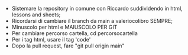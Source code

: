 <!-- @format -->

- Sistemare la repository in comune con Riccardo suddividendo in html, lessons and sheets;
- Ricordarsi di cambiare il branch da main a valeriocolibro SEMPRE;
- Minuscolo per html e MAIUSCOLO PER GIT
- Per cambiare percorso cartella, cd percorsocartella
- Per i tag html, usare il tag 'code'
- Dopo la pull request, fare "git pull origin main"
